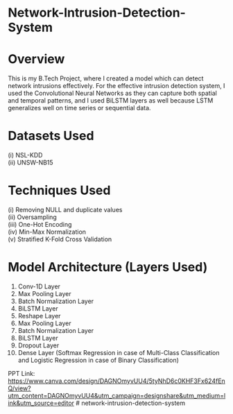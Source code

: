 # Network-Intrusion-Detection-System

# Overview
This is my B.Tech Project, where I created a model which can detect network intrusions effectively. For the effective intrusion detection system, I used the Convolutional Neural Networks as they can capture both spatial and temporal patterns, and I used BiLSTM layers as well because LSTM generalizes well on time series or sequential data.

# Datasets Used
(i) NSL-KDD <br>
(ii) UNSW-NB15 

# Techniques Used
(i) Removing NULL and duplicate values <br>
(ii) Oversampling <br>
(iii) One-Hot Encoding <br>
(iv) Min-Max Normalization <br>
(v) Stratified K-Fold Cross Validation

# Model Architecture (Layers Used)
1. Conv-1D Layer <br>
2. Max Pooling Layer 
3. Batch Normalization Layer
4. BiLSTM Layer
5. Reshape Layer
6. Max Pooling Layer
7. Batch Normalization Layer
8. BiLSTM Layer
9. Dropout Layer
10. Dense Layer (Softmax Regression in case of Multi-Class Classification and Logistic Regression in case of Binary Classification)

PPT Link: https://www.canva.com/design/DAGNOmyvUU4/5tyNhD6c0KHF3Fx624fEnQ/view?utm_content=DAGNOmyvUU4&utm_campaign=designshare&utm_medium=link&utm_source=editor 
#   n e t w o r k - i n t r u s i o n - d e t e c t i o n - s y s t e m  
 
